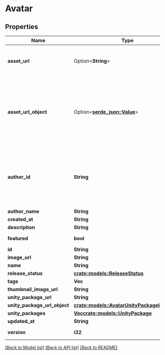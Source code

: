 # Avatar

## Properties

Name | Type | Description | Notes
------------ | ------------- | ------------- | -------------
**asset_url** | Option<**String**> | Not present from general serach `/avatars`, only on specific requests `/avatars/{avatarId}`. | [optional]
**asset_url_object** | Option<[**serde_json::Value**](.md)> | Not present from general serach `/avatars`, only on specific requests `/avatars/{avatarId}`. **Deprecation:** `Object` has unknown usage/fields, and is always empty. Use normal `Url` field instead. | [optional]
**author_id** | **String** | A users unique ID, usually in the form of `usr_c1644b5b-3ca4-45b4-97c6-a2a0de70d469`. Legacy players can have old IDs in the form of `8JoV9XEdpo`. The ID can never be changed. | 
**author_name** | **String** |  | 
**created_at** | **String** |  | 
**description** | **String** |  | 
**featured** | **bool** |  | [default to false]
**id** | **String** |  | 
**image_url** | **String** |  | 
**name** | **String** |  | 
**release_status** | [**crate::models::ReleaseStatus**](ReleaseStatus.md) |  | 
**tags** | **Vec<String>** |   | 
**thumbnail_image_url** | **String** |  | 
**unity_package_url** | **String** |  | 
**unity_package_url_object** | [**crate::models::AvatarUnityPackageUrlObject**](Avatar_unityPackageUrlObject.md) |  | 
**unity_packages** | [**Vec<crate::models::UnityPackage>**](UnityPackage.md) |  | 
**updated_at** | **String** |  | 
**version** | **i32** |  | [default to 0]

[[Back to Model list]](../README.md#documentation-for-models) [[Back to API list]](../README.md#documentation-for-api-endpoints) [[Back to README]](../README.md)


